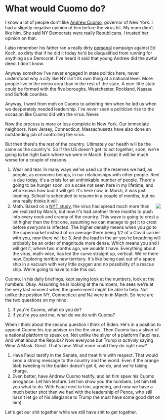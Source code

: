 # What would Cuomo do?
I know a lot of people don't like <a href="https://en.wikipedia.org/wiki/Andrew_Cuomo">Andrew Cuomo</a>, governor of New York. I had a sligntly negative opinion of him before the virus hit. My mom didn't like him. She said NY Democrats were really Republicans. I trusted her opinion on that. 

I also remember his father ran a really dirty <a href="https://gothamist.com/news/ed-koch-held-decades-long-grudge-against-cuomos-over-vote-for-cuomo-not-the-homo-posters">personal</a> campaign against Ed Koch, so dirty that if he did it today he'd be disqualified from running for anything as a Democrat. I've heard it said that young Andrew did the awful deed. I don't know. 

Anyway somehow I've never engaged in state politics here, never understood why a city like NY isn't its own thing at a national level. More people live in the metro area than in the rest of the state. A nice little state could be formed with the five boroughs, Westchester, Rockland, Nassau and Suffolk counties. 

Anyway, I went from meh on Cuomo to admiring him when he led us when we desperately needed leadership. I've never seen a politician rise to the occasion like Cuomo did with the virus. Never. 

Now the process is more or less complete in New York. Our immediate neighbors, New Jersey, Connecticut, Massachusetts have also done an outstanding job of controlling the virus. 

But then there's the rest of the country. Ultimately our health will be the same as the country's. So if the US doesn't get its act together, soon, we're going to be right back where we were in March. Except it will be much worse for a couple of reasons. 
1. Wear and tear. In many ways we've used up the reserves we had, as people, as economic beings, in our relationships with other people. Rent is due today, it's a crisis for an unthinkable number of people. There's going to be hunger soon, on a scale not seen here in my lifetime, and who knows how bad it will get. It's here now, in March, it was just looming. School is scheduled to resume in a couple of months, but no one really thinks it will. 
2. <img src="http://scripting.com/images/2020/07/01/orangeBlob.png" border="0" align="right">Math. Based on a <a href="https://www.nytimes.com/2020/05/27/health/coronavirus-spread-united-states.html">NYT study</a>, the virus had spread much more than we realized by March, but now it's had another three months to push into every nook and cranny of the country. This wave is going to crest a lot higher than the first one, assuming we can manage to get it to crest before <i>everyone</i> is infected. The higher density means when you go to the supermarket instead of on average there being 1/2 of a Covid carrier with you, now there will be 3. And the load in the air you're breathing will probably be an order of magnitude more dense. Which means you and I will get it, where two months ago, we wouldn't have. Everything about the virus, math-wise, has led the curve straight up, vertical. We're there now. Exploring terrible new territory. It's like being cast out of a space ship in a vacuum with very little oxygen and no possibility of a rescue ship. We're going to have to ride this out.

Cuomo, in his daily briefings, kept saying look at the numbers, look at the numbers. Okay. Assuming he is looking at the numbers, he sees we're at the very last moment when the government might be able to help. Not unlike the position NY, Connecticut and NJ were in in March. So here are the two questions on my mind.
1. If you're Cuomo, what do you do?
2. If you're you and me, what do we do with Cuomo?

When I think about the second question I think of Biden. He's in a position to appoint Cuomo his top adviser on the the virus. Then Cuomo has a sliver of a national platform to speak on. Not unlike the sliver of a platform Fauci has. And what about the Repubs? Now everyone but Trump is <i>actively</i> saying Wear A Mask. Great. That's new. What more could they do right now? 
1. Have Fauci testify in the Senate, and treat him with respect. That would send a strong message to the country and the world. Even if the orange blob tweeting in the bunker doesn't get it, we do, and we're taking charge. 
2. Even better, have Andrew Cuomo testify, and let him spew his Cuomo arrogance. Let him lecture. Let him show you the numbers. Let him tell you what to do. With Fauci next to him, agreeing, and now we have a much better shot than we had with the leadership of Pence, who still hasn't let go of his allegiance to Trump (he must have some good dirt on him).

Let's get our shit together while we still have shit to get together.

